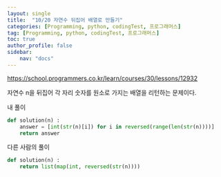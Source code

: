 ```yaml
---
layout: single
title:  "10/20 자연수 뒤집어 배열로 만들기"
categories: [Programming, python, codingTest, 프로그래머스]
tag: [Programming, python, codingTest, 프로그래머스]
toc: true
author_profile: false
sidebar:
    nav: "docs"
---
```


https://school.programmers.co.kr/learn/courses/30/lessons/12932



자연수 n을 뒤집어 각 자리 숫자를 원소로 가지는 배열을 리턴하는 문제이다.



내 풀이

```python
def solution(n) :
    answer = [int(str(n)[i]) for i in reversed(range(len(str(n))))]
    return answer
```



다른 사람의 풀이

```python
def solution(n) :
    return list(map(int, reversed(str(n))))
```

